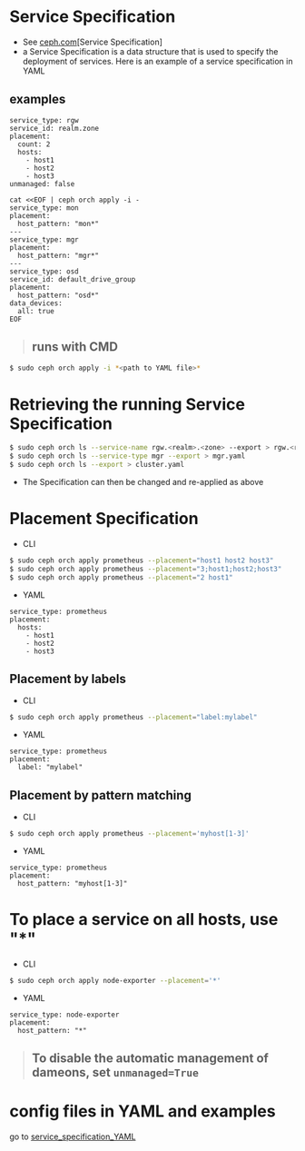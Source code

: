 # Service Specification
- See [ceph.com](https://docs.ceph.com/en/latest/cephadm/service-management/#orchestrator-cli-service-spec)[Service Specification]
- a Service Specification is a data structure that is used to specify the deployment of services. Here is an example of a service specification in YAML
## examples
```
service_type: rgw
service_id: realm.zone
placement:
  count: 2
  hosts:
    - host1
    - host2
    - host3
unmanaged: false
```
```
cat <<EOF | ceph orch apply -i -
service_type: mon
placement:
  host_pattern: "mon*"
---
service_type: mgr
placement:
  host_pattern: "mgr*"
---
service_type: osd
service_id: default_drive_group
placement:
  host_pattern: "osd*"
data_devices:
  all: true
EOF
```
> ## runs with CMD 
```bash
$ sudo ceph orch apply -i *<path to YAML file>*
```

# Retrieving the running Service Specification
```bash
$ sudo ceph orch ls --service-name rgw.<realm>.<zone> --export > rgw.<realm>.<zone>.yaml
$ sudo ceph orch ls --service-type mgr --export > mgr.yaml
$ sudo ceph orch ls --export > cluster.yaml
```
- The Specification can then be changed and re-applied as above

# Placement Specification
- CLI
```bash
$ sudo ceph orch apply prometheus --placement="host1 host2 host3"
$ sudo ceph orch apply prometheus --placement="3;host1;host2;host3"
$ sudo ceph orch apply prometheus --placement="2 host1"
```
- YAML
```
service_type: prometheus
placement:
  hosts:
    - host1
    - host2
    - host3
```
## Placement by labels
- CLI
```bash
$ sudo ceph orch apply prometheus --placement="label:mylabel"
```
- YAML
```
service_type: prometheus
placement:
  label: "mylabel"
```
## Placement by pattern matching
- CLI
```bash
$ sudo ceph orch apply prometheus --placement='myhost[1-3]'
```
- YAML
```
service_type: prometheus
placement:
  host_pattern: "myhost[1-3]"
```
# To place a service on all hosts, use "*"
- CLI
```bash
$ sudo ceph orch apply node-exporter --placement='*'
```
- YAML
```
service_type: node-exporter
placement:
  host_pattern: "*"
```
> ## **To disable the automatic management of dameons, set ```unmanaged=True```**

# config files in YAML and examples
go to [service_specification_YAML](../service_specification_YAML/)